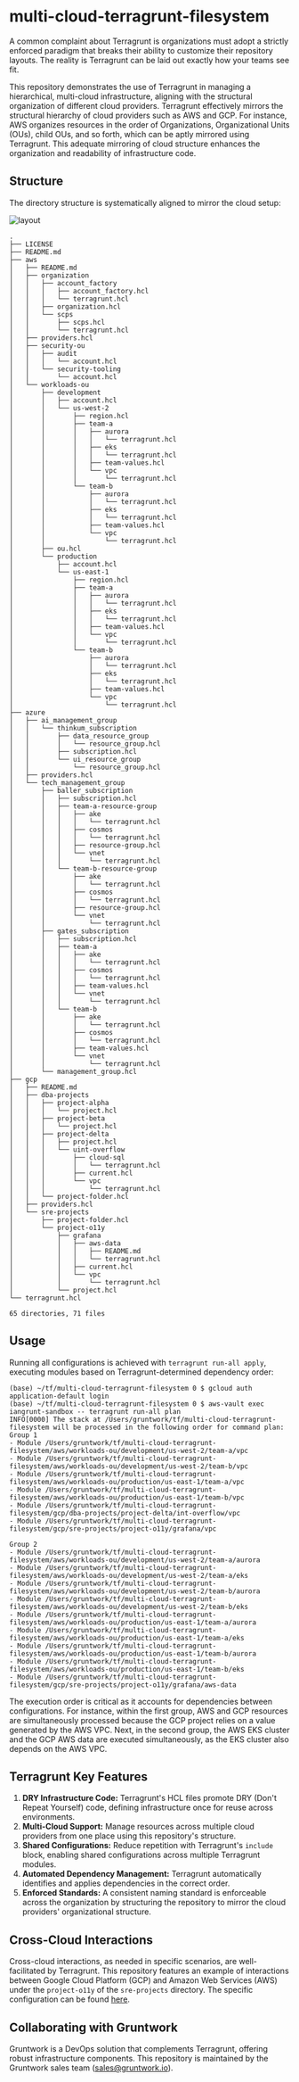 # multi-cloud-terragrunt-filesystem

A common complaint about Terragrunt is organizations must adopt a strictly enforced paradigm that breaks their ability to customize their repository layouts. The reality is Terragrunt can be laid out exactly how your teams see fit.

This repository demonstrates the use of Terragrunt in managing a hierarchical, multi-cloud infrastructure, aligning with the structural organization of different cloud providers. Terragrunt effectively mirrors the structural hierarchy of cloud providers such as AWS and GCP. For instance, AWS organizes resources in the order of Organizations, Organizational Units (OUs), child OUs, and so forth, which can be aptly mirrored using Terragrunt. This adequate mirroring of cloud structure enhances the organization and readability of infrastructure code.

## Structure

The directory structure is systematically aligned to mirror the cloud setup:

![layout](img/layout.svg)

```shell
.
├── LICENSE
├── README.md
├── aws
│   ├── README.md
│   ├── organization
│   │   ├── account_factory
│   │   │   ├── account_factory.hcl
│   │   │   └── terragrunt.hcl
│   │   ├── organization.hcl
│   │   └── scps
│   │       ├── scps.hcl
│   │       └── terragrunt.hcl
│   ├── providers.hcl
│   ├── security-ou
│   │   ├── audit
│   │   │   └── account.hcl
│   │   └── security-tooling
│   │       └── account.hcl
│   └── workloads-ou
│       ├── development
│       │   ├── account.hcl
│       │   └── us-west-2
│       │       ├── region.hcl
│       │       ├── team-a
│       │       │   ├── aurora
│       │       │   │   └── terragrunt.hcl
│       │       │   ├── eks
│       │       │   │   └── terragrunt.hcl
│       │       │   ├── team-values.hcl
│       │       │   └── vpc
│       │       │       └── terragrunt.hcl
│       │       └── team-b
│       │           ├── aurora
│       │           │   └── terragrunt.hcl
│       │           ├── eks
│       │           │   └── terragrunt.hcl
│       │           ├── team-values.hcl
│       │           └── vpc
│       │               └── terragrunt.hcl
│       ├── ou.hcl
│       └── production
│           ├── account.hcl
│           └── us-east-1
│               ├── region.hcl
│               ├── team-a
│               │   ├── aurora
│               │   │   └── terragrunt.hcl
│               │   ├── eks
│               │   │   └── terragrunt.hcl
│               │   ├── team-values.hcl
│               │   └── vpc
│               │       └── terragrunt.hcl
│               └── team-b
│                   ├── aurora
│                   │   └── terragrunt.hcl
│                   ├── eks
│                   │   └── terragrunt.hcl
│                   ├── team-values.hcl
│                   └── vpc
│                       └── terragrunt.hcl
├── azure
│   ├── ai_management_group
│   │   └── thinkum_subscription
│   │       ├── data_resource_group
│   │       │   └── resource_group.hcl
│   │       ├── subscription.hcl
│   │       └── ui_resource_group
│   │           └── resource_group.hcl
│   ├── providers.hcl
│   └── tech_management_group
│       ├── baller_subscription
│       │   ├── subscription.hcl
│       │   ├── team-a-resource-group
│       │   │   ├── ake
│       │   │   │   └── terragrunt.hcl
│       │   │   ├── cosmos
│       │   │   │   └── terragrunt.hcl
│       │   │   ├── resource-group.hcl
│       │   │   └── vnet
│       │   │       └── terragrunt.hcl
│       │   └── team-b-resource-group
│       │       ├── ake
│       │       │   └── terragrunt.hcl
│       │       ├── cosmos
│       │       │   └── terragrunt.hcl
│       │       ├── resource-group.hcl
│       │       └── vnet
│       │           └── terragrunt.hcl
│       ├── gates_subscription
│       │   ├── subscription.hcl
│       │   ├── team-a
│       │   │   ├── ake
│       │   │   │   └── terragrunt.hcl
│       │   │   ├── cosmos
│       │   │   │   └── terragrunt.hcl
│       │   │   ├── team-values.hcl
│       │   │   └── vnet
│       │   │       └── terragrunt.hcl
│       │   └── team-b
│       │       ├── ake
│       │       │   └── terragrunt.hcl
│       │       ├── cosmos
│       │       │   └── terragrunt.hcl
│       │       ├── team-values.hcl
│       │       └── vnet
│       │           └── terragrunt.hcl
│       └── management_group.hcl
├── gcp
│   ├── README.md
│   ├── dba-projects
│   │   ├── project-alpha
│   │   │   └── project.hcl
│   │   ├── project-beta
│   │   │   └── project.hcl
│   │   ├── project-delta
│   │   │   ├── project.hcl
│   │   │   └── uint-overflow
│   │   │       ├── cloud-sql
│   │   │       │   └── terragrunt.hcl
│   │   │       ├── current.hcl
│   │   │       └── vpc
│   │   │           └── terragrunt.hcl
│   │   └── project-folder.hcl
│   ├── providers.hcl
│   └── sre-projects
│       ├── project-folder.hcl
│       └── project-o11y
│           ├── grafana
│           │   ├── aws-data
│           │   │   ├── README.md
│           │   │   └── terragrunt.hcl
│           │   ├── current.hcl
│           │   └── vpc
│           │       └── terragrunt.hcl
│           └── project.hcl
└── terragrunt.hcl

65 directories, 71 files

```

## Usage

Running all configurations is achieved with `terragrunt run-all apply`, executing modules based on Terragrunt-determined dependency order:

```shell
(base) ~/tf/multi-cloud-terragrunt-filesystem 0 $ gcloud auth application-default login
(base) ~/tf/multi-cloud-terragrunt-filesystem 0 $ aws-vault exec iangrunt-sandbox -- terragrunt run-all plan
INFO[0000] The stack at /Users/gruntwork/tf/multi-cloud-terragrunt-filesystem will be processed in the following order for command plan:
Group 1
- Module /Users/gruntwork/tf/multi-cloud-terragrunt-filesystem/aws/workloads-ou/development/us-west-2/team-a/vpc
- Module /Users/gruntwork/tf/multi-cloud-terragrunt-filesystem/aws/workloads-ou/development/us-west-2/team-b/vpc
- Module /Users/gruntwork/tf/multi-cloud-terragrunt-filesystem/aws/workloads-ou/production/us-east-1/team-a/vpc
- Module /Users/gruntwork/tf/multi-cloud-terragrunt-filesystem/aws/workloads-ou/production/us-east-1/team-b/vpc
- Module /Users/gruntwork/tf/multi-cloud-terragrunt-filesystem/gcp/dba-projects/project-delta/int-overflow/vpc
- Module /Users/gruntwork/tf/multi-cloud-terragrunt-filesystem/gcp/sre-projects/project-o11y/grafana/vpc

Group 2
- Module /Users/gruntwork/tf/multi-cloud-terragrunt-filesystem/aws/workloads-ou/development/us-west-2/team-a/aurora
- Module /Users/gruntwork/tf/multi-cloud-terragrunt-filesystem/aws/workloads-ou/development/us-west-2/team-a/eks
- Module /Users/gruntwork/tf/multi-cloud-terragrunt-filesystem/aws/workloads-ou/development/us-west-2/team-b/aurora
- Module /Users/gruntwork/tf/multi-cloud-terragrunt-filesystem/aws/workloads-ou/development/us-west-2/team-b/eks
- Module /Users/gruntwork/tf/multi-cloud-terragrunt-filesystem/aws/workloads-ou/production/us-east-1/team-a/aurora
- Module /Users/gruntwork/tf/multi-cloud-terragrunt-filesystem/aws/workloads-ou/production/us-east-1/team-a/eks
- Module /Users/gruntwork/tf/multi-cloud-terragrunt-filesystem/aws/workloads-ou/production/us-east-1/team-b/aurora
- Module /Users/gruntwork/tf/multi-cloud-terragrunt-filesystem/aws/workloads-ou/production/us-east-1/team-b/eks
- Module /Users/gruntwork/tf/multi-cloud-terragrunt-filesystem/gcp/sre-projects/project-o11y/grafana/aws-data
```

The execution order is critical as it accounts for dependencies between configurations. For instance, within the first group, AWS and GCP resources are simultaneously processed because the GCP project relies on a value generated by the AWS VPC. Next, in the second group, the AWS EKS cluster and the GCP AWS data are executed simultaneously, as the EKS cluster also depends on the AWS VPC.

## Terragrunt Key Features

1. **DRY Infrastructure Code:** Terragrunt's HCL files promote DRY (Don't Repeat Yourself) code, defining infrastructure once for reuse across environments.
2. **Multi-Cloud Support:** Manage resources across multiple cloud providers from one place using this repository's structure.
3. **Shared Configurations:** Reduce repetition with Terragrunt's `include` block, enabling shared configurations across multiple Terragrunt modules.
4. **Automated Dependency Management:** Terragrunt automatically identifies and applies dependencies in the correct order.
5. **Enforced Standards:** A consistent naming standard is enforceable across the organization by structuring the repository to mirror the cloud providers' organizational structure.

## Cross-Cloud Interactions

Cross-cloud interactions, as needed in specific scenarios, are well-facilitated by Terragrunt. This repository features an example of interactions between Google Cloud Platform (GCP) and Amazon Web Services (AWS) under the `project-o11y` of the `sre-projects` directory. The specific configuration can be found [here](https://github.com/iangrunt/multi-cloud-terragrunt-filesystem/tree/main/gcp/sre-projects/project-delta/iangrunt/aws-data).

## Collaborating with Gruntwork

Gruntwork is a DevOps solution that complements Terragrunt, offering robust infrastructure components. This repository is maintained by the Gruntwork sales team (sales@gruntwork.io).
